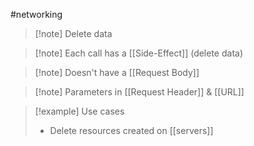 #networking 
>[!note] Delete data

>[!note] Each call has a [[Side-Effect]] (delete data)

>[!note] Doesn't have a [[Request Body]]

>[!note] Parameters in [[Request Header]] & [[URL]]


>[!example] Use cases
>- Delete resources created on [[servers]]

